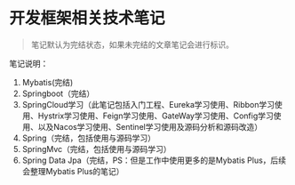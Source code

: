 # 开发框架相关技术笔记

> 笔记默认为完结状态，如果未完结的文章笔记会进行标识。
>

笔记说明：

1. Mybatis(完结)
1. Springboot（完结）
1. SpringCloud学习（此笔记包括入门工程、Eureka学习使用、Ribbon学习使用、Hystrix学习使用、Feign学习使用、GateWay学习使用、Config学习使用、以及Nacos学习使用、Sentinel学习使用及源码分析和源码改造）
1. Spring（完结，包括使用与源码学习）
1. SpringMvc（完结，包括使用与源码学习）
1. Spring Data Jpa（完结，PS：但是工作中使用更多的是Mybatis Plus，后续会整理Mybatis Plus的笔记）
